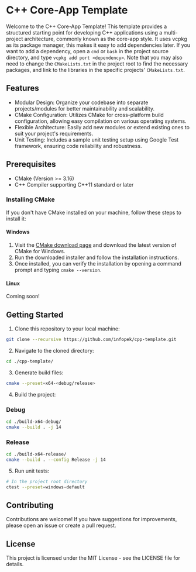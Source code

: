 # C++ Core-App Template
Welcome to the C++ Core-App Template! This template provides a structured starting point for developing C++ applications using a multi-project architecture, commonly known as the core-app style. It uses vcpkg as its package manager, this makes it easy to add dependencies later. If you want to add a dependency, open a `cmd` or `bash` in the project source directory, and type `vcpkg add port <dependency>`. Note that you may also need to change the `CMakeLists.txt` in the project root to find the necessary packages, and link to the libraries in the specific projects' `CMakeLists.txt`.

## Features
- Modular Design: Organize your codebase into separate projects/modules for better maintainability and scalability.
- CMake Configuration: Utilizes CMake for cross-platform build configuration, allowing easy compilation on various operating systems.
- Flexible Architecture: Easily add new modules or extend existing ones to suit your project's requirements.
- Unit Testing: Includes a sample unit testing setup using Google Test framework, ensuring code reliability and robustness.

## Prerequisites
- CMake (Version >= 3.16)
- C++ Compiler supporting C++11 standard or later

### Installing CMake
If you don't have CMake installed on your machine, follow these steps to install it:

#### Windows
1. Visit the [CMake download page](https://cmake.org/download/) and download the latest version of CMake for Windows.
2. Run the downloaded installer and follow the installation instructions.
3. Once installed, you can verify the installation by opening a command prompt and typing `cmake --version`.

#### Linux
Coming soon!

## Getting Started
1. Clone this repository to your local machine:
```bash
git clone --recursive https://github.com/infopek/cpp-template.git
```

2. Navigate to the cloned directory:
```bash
cd ./cpp-template/
```

3. Generate build files:
```bash
cmake --preset=x64-<debug/release>
```

4. Build the project:

### Debug
```bash
cd ./build-x64-debug/
cmake --build . -j 14
```

### Release
```bash
cd ./build-x64-release/
cmake --build . --config Release -j 14
```

5. Run unit tests:
```bash
# In the project root directory
ctest --preset=windows-default
```

## Contributing
Contributions are welcome! If you have suggestions for improvements, please open an issue or create a pull request.

## License
This project is licensed under the MIT License - see the LICENSE file for details.

